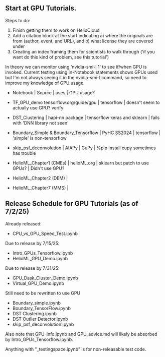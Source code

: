 ## Start at GPU Tutorials.

Steps to do:
1) Finish getting them to work on HelioCloud
2) Add a citation block at the start indicating
   a) where the originals are from (author, event, and URL), and
   b) what license they are covered under
3) Creating an index framing them for scientists to walk through ('if you want do this kind of problem, see this tutorial')

In theory we can monitor using 'nvidia-smi-l 1' to see if/when GPU is invoked.  Current testing using in-Notebook statements shows GPUs used but I'm not always seeing it in the nvidia-smi-l command, so need to improve my knowledge of GPU usage.

* Notebook | Source | uses | GPU usage?

* TF_GPU_demo tensorflow.org/guide/gpu | tensorflow | doesn't seem to actually use GPU? verify
* DST_Clustering | hapi-nn package | tensorflow keras and sklearn | fails with 'DNN library not seen'
* Boundary_Simple & Boundary_Tensorflow | PyHC SS2024 | tensorflow | 'simple' is non-tensorflow
* skip_psf_deconvolution |  AIAPy | CuPy | %pip install cupy sometimes has trouble
* HelioML_Chapter1 (CMEs) |  helioML.org | sklearn but patch to use GPUs? | Didn't use GPU?
* HelioML_Chapter2 (DEM) |
* HelioML_Chapter7 (MMS) | 

## Release Schedule for GPU Tutorials (as of 7/2/25)

Already released:
* CPU_vs_GPU_Speed_Test.ipynb

Due to release by 7/15/25:
* Intro_GPUs_Tensorflow.ipynb
* HelioML_GPU_Demo.ipynb

Due to release by 7/31/25:
* GPU_Dask_Cluster_Demo.ipynb
* Virtual_GPU_Demo.ipynb

Still need to be rewritten to use GPU
* Boundary_simple.ipynb
* Boundary_TensorFlow.ipynb
* DST Clustering.ipynb
* DST Outlier Detector.ipynb
* skip_psf_deconvolution.ipynb

Also note that GPU-Info.ipynb and GPU_advice.md will likely be absorbed by Intro_GPUs_Tensorflow.ipynb.

Anything with "_testingspace.ipynb" is for non-releasable test code.
